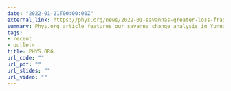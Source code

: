 ```yaml
---
date: "2022-01-21T00:00:00Z"
external_link: https://phys.org/news/2022-01-savannas-greater-loss-fragmentation-forests.html
summary: Phys.org article features our savanna change analysis in Yunnan.
tags:
- recent
- outlets
title: PHYS.ORG
url_code: ""
url_pdf: ""
url_slides: ""
url_video: ""
---
```

